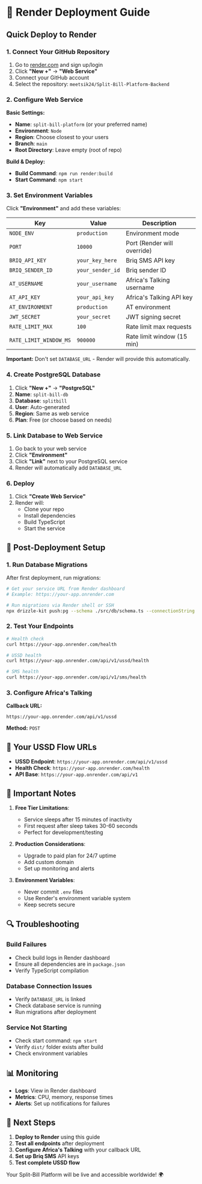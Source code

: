 # 🚀 Render Deployment Guide

## Quick Deploy to Render

### 1. **Connect Your GitHub Repository**

1. Go to [render.com](https://render.com) and sign up/login
2. Click **"New +"** → **"Web Service"**
3. Connect your GitHub account
4. Select the repository: `meetsik24/Split-Bill-Platform-Backend`

### 2. **Configure Web Service**

**Basic Settings:**
- **Name**: `split-bill-platform` (or your preferred name)
- **Environment**: `Node`
- **Region**: Choose closest to your users
- **Branch**: `main`
- **Root Directory**: Leave empty (root of repo)

**Build & Deploy:**
- **Build Command**: `npm run render:build`
- **Start Command**: `npm start`

### 3. **Set Environment Variables**

Click **"Environment"** and add these variables:

| Key | Value | Description |
|-----|-------|-------------|
| `NODE_ENV` | `production` | Environment mode |
| `PORT` | `10000` | Port (Render will override) |
| `BRIQ_API_KEY` | `your_key_here` | Briq SMS API key |
| `BRIQ_SENDER_ID` | `your_sender_id` | Briq sender ID |
| `AT_USERNAME` | `your_username` | Africa's Talking username |
| `AT_API_KEY` | `your_api_key` | Africa's Talking API key |
| `AT_ENVIRONMENT` | `production` | AT environment |
| `JWT_SECRET` | `your_secret` | JWT signing secret |
| `RATE_LIMIT_MAX` | `100` | Rate limit max requests |
| `RATE_LIMIT_WINDOW_MS` | `900000` | Rate limit window (15 min) |

**Important:** Don't set `DATABASE_URL` - Render will provide this automatically.

### 4. **Create PostgreSQL Database**

1. Click **"New +"** → **"PostgreSQL"**
2. **Name**: `split-bill-db`
3. **Database**: `splitbill`
4. **User**: Auto-generated
5. **Region**: Same as web service
6. **Plan**: Free (or choose based on needs)

### 5. **Link Database to Web Service**

1. Go back to your web service
2. Click **"Environment"**
3. Click **"Link"** next to your PostgreSQL service
4. Render will automatically add `DATABASE_URL`

### 6. **Deploy**

1. Click **"Create Web Service"**
2. Render will:
   - Clone your repo
   - Install dependencies
   - Build TypeScript
   - Start the service

## 🔧 **Post-Deployment Setup**

### 1. **Run Database Migrations**

After first deployment, run migrations:

```bash
# Get your service URL from Render dashboard
# Example: https://your-app.onrender.com

# Run migrations via Render shell or SSH
npx drizzle-kit push:pg --schema ./src/db/schema.ts --connectionString $DATABASE_URL --driver pg
```

### 2. **Test Your Endpoints**

```bash
# Health check
curl https://your-app.onrender.com/health

# USSD health
curl https://your-app.onrender.com/api/v1/ussd/health

# SMS health
curl https://your-app.onrender.com/api/v1/sms/health
```

### 3. **Configure Africa's Talking**

**Callback URL:**
```
https://your-app.onrender.com/api/v1/ussd
```

**Method:** `POST`

## 📱 **Your USSD Flow URLs**

- **USSD Endpoint**: `https://your-app.onrender.com/api/v1/ussd`
- **Health Check**: `https://your-app.onrender.com/health`
- **API Base**: `https://your-app.onrender.com/api/v1`

## 🚨 **Important Notes**

1. **Free Tier Limitations**:
   - Service sleeps after 15 minutes of inactivity
   - First request after sleep takes 30-60 seconds
   - Perfect for development/testing

2. **Production Considerations**:
   - Upgrade to paid plan for 24/7 uptime
   - Add custom domain
   - Set up monitoring and alerts

3. **Environment Variables**:
   - Never commit `.env` files
   - Use Render's environment variable system
   - Keep secrets secure

## 🔍 **Troubleshooting**

### **Build Failures**
- Check build logs in Render dashboard
- Ensure all dependencies are in `package.json`
- Verify TypeScript compilation

### **Database Connection Issues**
- Verify `DATABASE_URL` is linked
- Check database service is running
- Run migrations after deployment

### **Service Not Starting**
- Check start command: `npm start`
- Verify `dist/` folder exists after build
- Check environment variables

## 📊 **Monitoring**

- **Logs**: View in Render dashboard
- **Metrics**: CPU, memory, response times
- **Alerts**: Set up notifications for failures

## 🎯 **Next Steps**

1. **Deploy to Render** using this guide
2. **Test all endpoints** after deployment
3. **Configure Africa's Talking** with your callback URL
4. **Set up Briq SMS** API keys
5. **Test complete USSD flow**

Your Split-Bill Platform will be live and accessible worldwide! 🌍
